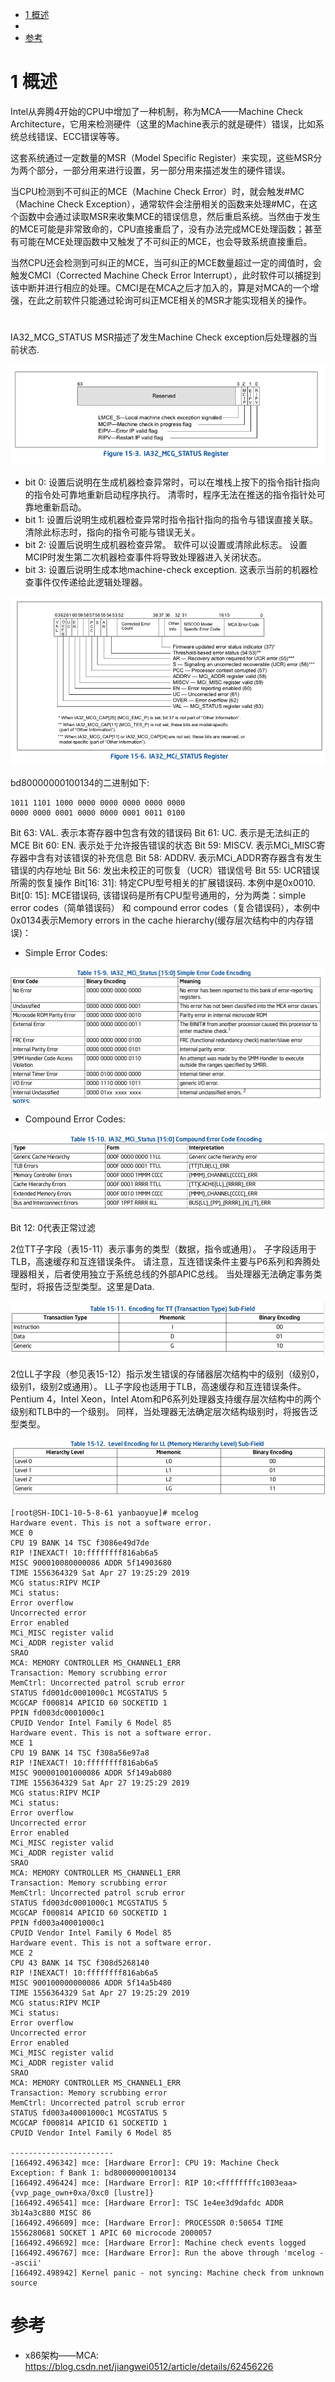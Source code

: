 
<!-- @import "[TOC]" {cmd="toc" depthFrom=1 depthTo=6 orderedList=false} -->

<!-- code_chunk_output -->

- [1 概述](#1-概述)
- [](#)
- [参考](#参考)

<!-- /code_chunk_output -->

# 1 概述

Intel从奔腾4开始的CPU中增加了一种机制，称为MCA——Machine Check Architecture，它用来检测硬件（这里的Machine表示的就是硬件）错误，比如系统总线错误、ECC错误等等。

这套系统通过一定数量的MSR（Model Specific Register）来实现，这些MSR分为两个部分，一部分用来进行设置，另一部分用来描述发生的硬件错误。

当CPU检测到不可纠正的MCE（Machine Check Error）时，就会触发#MC（Machine Check Exception），通常软件会注册相关的函数来处理#MC，在这个函数中会通过读取MSR来收集MCE的错误信息，然后重启系统。当然由于发生的MCE可能是非常致命的，CPU直接重启了，没有办法完成MCE处理函数；甚至有可能在MCE处理函数中又触发了不可纠正的MCE，也会导致系统直接重启。

当然CPU还会检测到可纠正的MCE，当可纠正的MCE数量超过一定的阈值时，会触发CMCI（Corrected Machine Check Error Interrupt），此时软件可以捕捉到该中断并进行相应的处理。CMCI是在MCA之后才加入的，算是对MCA的一个增强，在此之前软件只能通过轮询可纠正MCE相关的MSR才能实现相关的操作。



# 

IA32\_MCG\_STATUS MSR描述了发生Machine Check exception后处理器的当前状态.

![](./images/2019-04-28-11-53-49.png)

- bit 0: 设置后说明在生成机器检查异常时，可以在堆栈上按下的指令指针指向的指令处可靠地重新启动程序执行。 清零时，程序无法在推送的指令指针处可靠地重新启动。
- bit 1: 设置后说明生成机器检查异常时指令指针指向的指令与错误直接关联。 清除此标志时，指向的指令可能与错误无关。
- bit 2: 设置后说明生成机器检查异常。 软件可以设置或清除此标志。 设置MCIP时发生第二次机器检查事件将导致处理器进入关闭状态。 
- bit 3: 设置后说明生成本地machine\-check exception. 这表示当前的机器检查事件仅传递给此逻辑处理器。

![](./images/2019-04-28-12-14-19.png)

bd80000000100134的二进制如下:

```
1011 1101 1000 0000 0000 0000 0000 0000 
0000 0000 0001 0000 0000 0001 0011 0100
```

Bit 63: VAL. 表示本寄存器中包含有效的错误码
Bit 61: UC. 表示是无法纠正的MCE
Bit 60: EN. 表示处于允许报告错误的状态
Bit 59: MISCV. 表示MCi_MISC寄存器中含有对该错误的补充信息
Bit 58: ADDRV. 表示MCi_ADDR寄存器含有发生错误的内存地址
Bit 56: 发出未校正的可恢复（UCR）错误信号
Bit 55: UCR错误所需的恢复操作
Bit[16: 31]: 特定CPU型号相关的扩展错误码. 本例中是0x0010.
Bit[0: 15]: MCE错误码, 该错误码是所有CPU型号通用的，分为两类：simple error codes（简单错误码） 和 compound error codes（复合错误码），本例中0x0134表示Memory errors in the cache hierarchy(缓存层次结构中的内存错误)：

- Simple Error Codes:

![](./images/2019-04-28-12-38-31.png)

- Compound Error Codes:

![](./images/2019-04-28-12-38-58.png)


Bit 12: 0代表正常过滤

2位TT子字段（表15-11）表示事务的类型（数据，指令或通用）。 子字段适用于TLB，高速缓存和互连错误条件。 请注意，互连错误条件主要与P6系列和奔腾处理器相关，后者使用独立于系统总线的外部APIC总线。 当处理器无法确定事务类型时，将报告泛型类型。这里是Data.

![](./images/2019-04-28-12-47-33.png)

2位LL子字段（参见表15-12）指示发生错误的存储器层次结构中的级别（级别0，级别1，级别2或通用）。 LL子字段也适用于TLB，高速缓存和互连错误条件。 Pentium 4，Intel Xeon，Intel Atom和P6系列处理器支持缓存层次结构中的两个级别和TLB中的一个级别。 同样，当处理器无法确定层次结构级别时，将报告泛型类型。

![](./images/2019-04-28-12-49-48.png)




```
[root@SH-IDC1-10-5-8-61 yanbaoyue]# mcelog
Hardware event. This is not a software error.
MCE 0
CPU 19 BANK 14 TSC f3086e49d7de
RIP !INEXACT! 10:ffffffff816ab6a5
MISC 900010080000086 ADDR 5f14903680
TIME 1556364329 Sat Apr 27 19:25:29 2019
MCG status:RIPV MCIP
MCi status:
Error overflow
Uncorrected error
Error enabled
MCi_MISC register valid
MCi_ADDR register valid
SRAO
MCA: MEMORY CONTROLLER MS_CHANNEL1_ERR
Transaction: Memory scrubbing error
MemCtrl: Uncorrected patrol scrub error
STATUS fd001dc0001000c1 MCGSTATUS 5
MCGCAP f000814 APICID 60 SOCKETID 1
PPIN fd003dc0001000c1
CPUID Vendor Intel Family 6 Model 85
Hardware event. This is not a software error.
MCE 1
CPU 19 BANK 14 TSC f308a56e97a8
RIP !INEXACT! 10:ffffffff816ab6a5
MISC 900001001000086 ADDR 5f149ab080
TIME 1556364329 Sat Apr 27 19:25:29 2019
MCG status:RIPV MCIP
MCi status:
Error overflow
Uncorrected error
Error enabled
MCi_MISC register valid
MCi_ADDR register valid
SRAO
MCA: MEMORY CONTROLLER MS_CHANNEL1_ERR
Transaction: Memory scrubbing error
MemCtrl: Uncorrected patrol scrub error
STATUS fd003dc0001000c1 MCGSTATUS 5
MCGCAP f000814 APICID 60 SOCKETID 1
PPIN fd003a40001000c1
CPUID Vendor Intel Family 6 Model 85
Hardware event. This is not a software error.
MCE 2
CPU 43 BANK 14 TSC f308d5268140
RIP !INEXACT! 10:ffffffff816ab6a5
MISC 900100000000086 ADDR 5f14a5b480
TIME 1556364329 Sat Apr 27 19:25:29 2019
MCG status:RIPV MCIP
MCi status:
Error overflow
Uncorrected error
Error enabled
MCi_MISC register valid
MCi_ADDR register valid
SRAO
MCA: MEMORY CONTROLLER MS_CHANNEL1_ERR
Transaction: Memory scrubbing error
MemCtrl: Uncorrected patrol scrub error
STATUS fd003a40001000c1 MCGSTATUS 5
MCGCAP f000814 APICID 61 SOCKETID 1
CPUID Vendor Intel Family 6 Model 85

-----------------------
[166492.496342] mce: [Hardware Error]: CPU 19: Machine Check Exception: f Bank 1: bd80000000100134
[166492.496424] mce: [Hardware Error]: RIP 10:<ffffffffc1003eaa> {vvp_page_own+0xa/0xc0 [lustre]}
[166492.496541] mce: [Hardware Error]: TSC 1e4ee3d9dafdc ADDR 3b14a3c880 MISC 86
[166492.496609] mce: [Hardware Error]: PROCESSOR 0:50654 TIME 1556280681 SOCKET 1 APIC 60 microcode 2000057
[166492.496692] mce: [Hardware Error]: Machine check events logged
[166492.496767] mce: [Hardware Error]: Run the above through 'mcelog --ascii'
[166492.498942] Kernel panic - not syncing: Machine check from unknown source
```

# 参考

- x86架构——MCA: https://blog.csdn.net/jiangwei0512/article/details/62456226
